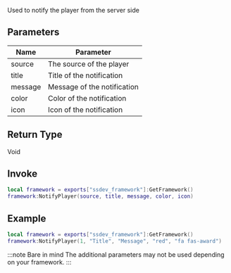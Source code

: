 Used to notify the player from the server side

## Parameters
| Name | Parameter |
| --- | --- |
| source | The source of the player |
| title | Title of the notification |
| message | Message of the notification |
| color | Color of the notification |
| icon | Icon of the notification |

## Return Type
Void

## Invoke
```lua
local framework = exports["ssdev_framework"]:GetFramework()
framework:NotifyPlayer(source, title, message, color, icon)
```

## Example
```lua
local framework = exports["ssdev_framework"]:GetFramework()
framework:NotifyPlayer(1, "Title", "Message", "red", "fa fas-award")
```

:::note Bare in mind
The additional parameters may not be used depending on your framework.
:::
